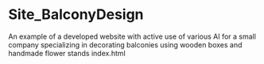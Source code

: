 # Site_BalconyDesign
An example of a developed website with active use of various AI for a small company specializing in decorating balconies using wooden boxes and handmade flower stands
<a aref="index.html">index.html</a>
